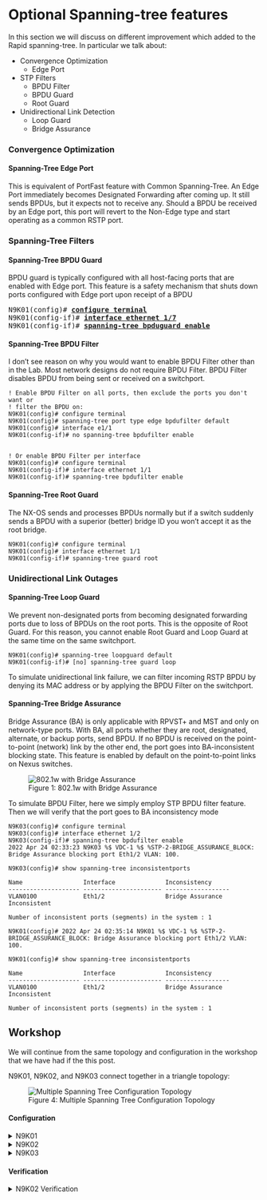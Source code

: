 # Optional Spanning-tree features

In this section we will discuss on different improvement which added to the Rapid spanning-tree. In particular we talk about:

* Convergence Optimization
  * Edge Port
* STP Filters
  * BPDU Filter
  * BPDU Guard
  * Root Guard
* Unidirectional Link Detection
  * Loop Guard
  * Bridge Assurance

### Convergence Optimization

#### Spanning-Tree Edge Port

This is equivalent of PortFast feature with Common Spanning-Tree. An Edge Port immediately becomes Designated Forwarding after coming up. It still sends BPDUs, but it expects not to receive any. Should a BPDU be received by an Edge port, this port will revert to the Non-Edge type and start operating as a common RSTP port.

### Spanning-Tree Filters

#### Spanning-Tree BPDU Guard

BPDU guard is typically configured with all host-facing ports that are enabled with Edge port. This feature is a safety mechanism that shuts down ports configured with Edge port upon receipt of a BPDU

<pre>
N9K01(config)# <b><ins>configure terminal</ins></b>
N9K01(config-if)# <b><ins>interface ethernet 1/7</ins></b>
N9K01(config-if)# <b><ins>spanning-tree bpduguard enable</ins></b>
</pre>

#### Spanning-Tree BPDU Filter

I don’t see reason on why you would want to enable BPDU Filter other than in the Lab. Most network designs do not require BPDU Filter. BPDU Filter disables BPDU from being sent or received on a switchport.

```ru
! Enable BPDU Filter on all ports, then exclude the ports you don't want or
! filter the BPDU on:
N9K01(config)# configure terminal
N9K01(config)# spanning-tree port type edge bpdufilter default
N9K01(config)# interface e1/1 
N9K01(config-if)# no spanning-tree bpdufilter enable 


! Or enable BPDU Filter per interface
N9K01(config)# configure terminal
N9K01(config-if)# interface ethernet 1/1
N9K01(config-if)# spanning-tree bpdufilter enable
```

#### Spanning-Tree Root Guard

The NX-OS sends and processes BPDUs normally but if a switch suddenly sends a BPDU with a superior (better) bridge ID you won’t accept it as the root bridge.

```ru
N9K01(config)# configure terminal
N9K01(config)# interface ethernet 1/1
N9K01(config-if)# spanning-tree guard root
```

### Unidirectional Link Outages

#### Spanning-Tree Loop Guard

We prevent non-designated ports from becoming designated forwarding ports due to loss of BPDUs on the root ports. This is the opposite of Root Guard. For this reason, you cannot enable Root Guard and Loop Guard at the same time on the same switchport.

```ru
N9K01(config)# spanning-tree loopguard default
N9K01(config-if)# [no] spanning-tree guard loop
```

To simulate unidirectional link failure, we can filter incoming RSTP BPDU by denying its MAC address or by applying the BPDU Filter on the switchport.

#### Spanning-Tree Bridge Assurance
Bridge Assurance (BA) is only applicable with RPVST+ and MST and only on network-type ports. With BA, all ports whether they are root, designated, alternate, or backup ports, send BPDU. If no BPDU is received on the point-to-point (network) link by the other end, the port goes into BA-inconsistent blocking state. This feature is enabled by default on the point-to-point links on Nexus switches.

<figure>
  <img src="https://user-images.githubusercontent.com/31813625/235386820-1ec7dee8-7ff1-410e-856e-ef7c136e5a7b.png" alt="802.1w with Bridge Assurance">
  <figcaption>Figure 1: 802.1w with Bridge Assurance</figcaption>
</figure>


To simulate BPDU Filter, here we simply employ STP BPDU filter feature. Then we will verify that the port goes to BA inconsistency mode

```ru
N9K03(config)# configure terminal
N9K03(config)# interface ethernet 1/2
N9K03(config-if)# spanning-tree bpdufilter enable
2022 Apr 24 02:33:23 N9K03 %$ VDC-1 %$ %STP-2-BRIDGE_ASSURANCE_BLOCK: Bridge Assurance blocking port Eth1/2 VLAN: 100.

N9K03(config)# show spanning-tree inconsistentports

Name                 Interface              Inconsistency
-------------------- ---------------------- ------------------
VLAN0100             Eth1/2                 Bridge Assurance Inconsistent

Number of inconsistent ports (segments) in the system : 1
```

```ru
N9K01(config)# 2022 Apr 24 02:35:14 N9K01 %$ VDC-1 %$ %STP-2-BRIDGE_ASSURANCE_BLOCK: Bridge Assurance blocking port Eth1/2 VLAN: 100.

N9K01(config)# show spanning-tree inconsistentports

Name                 Interface              Inconsistency
-------------------- ---------------------- ------------------
VLAN0100             Eth1/2                 Bridge Assurance Inconsistent

Number of inconsistent ports (segments) in the system : 1
```

## Workshop

We will continue from the same topology and configuration in the workshop that we have had if the this post.

N9K01, N9K02, and N9K03 connect together in a triangle topology:

<figure>
  <img src="https://user-images.githubusercontent.com/31813625/235384613-78ef22c6-f504-4681-a58f-f9ae1ad95b80.png" alt="Multiple Spanning Tree Configuration Topology">
  <figcaption>Figure 4: Multiple Spanning Tree Configuration Topology</figcaption>
</figure>

#### Configuration

<details>
 
<summary>N9K01</summary>

```elixir
  configure terminal
    spanning-tree vlan 1-3967 priority 0
    interface ethernet 1/7
      spanning-tree bpduguard enable
    exit
    interface ethernet 1/1-2
      spanning-tree guard root
    exit
    spanning-tree loopguard default
```
</details>

<details>

<summary>N9K02</summary>

```elixir
  configure terminal
    spanning-tree vlan 1-3967 priority 4096
    interface ethernet 1/7
      spanning-tree bpdufilter enable
    exit
    spanning-tree loopguard default
```
</details>

<details>

<summary>N9K03</summary>

```elixir
  configure terminal
    interface ethernet 1/7
      spanning-tree bpdufilter enable
    exit
    spanning-tree loopguard default
```
</details>

#### Verification

<details>

<summary>N9K02 Verification</summary>

```elixir
N9K02# show spanning-tree interface ethernet 1/3 detail

 Port 3 (Ethernet1/3) of VLAN0100 is designated forwarding
   Port path cost 4, Port priority 128, Port Identifier 128.3
   Designated root has priority 4196, address 5002.0000.1b08
   Designated bridge has priority 4196, address 5002.0000.1b08
   Designated port id is 128.3, designated path cost 0
   Timers: message age 0, forward delay 0, hold 0
   Number of transitions to forwarding state: 1
   The port type is network
   Link type is point-to-point by default
   Loop guard is enabled by default
   BPDU: sent 1862, received 1863
```
</details>
